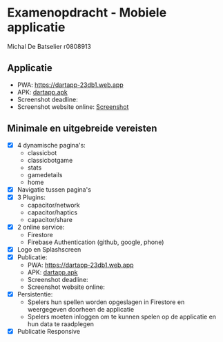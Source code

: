
# Examenopdracht - Mobiele applicatie

Michal De Batselier r0808913


## Applicatie
- PWA: https://dartapp-23db1.web.app
- APK: [dartapp.apk](https://github.com/michaldb/DartApp/blob/3147c678eb0f74019fff097db4d8b8a6682e9350/dartapp.apk)
- Screenshot deadline: 
- Screenshot website online: [Screenshot](https://github.com/michaldb/DartApp/blob/e6a83934acd46456f3a45e46a411ec87ebfe566b/website-online.png)

## Minimale en uitgebreide vereisten
- [x] 4 dynamische pagina's:
    - classicbot
    - classicbotgame
    - stats
    - gamedetails
    - home
- [x] Navigatie tussen pagina's
- [x] 3 Plugins:
    - capacitor/network
    - capacitor/haptics
    - capacitor/share
- [x] 2 online service:
    - Firestore
    - Firebase Authentication (github, google, phone)
- [x] Logo en Splashscreen
- [x] Publicatie:
    - PWA: https://dartapp-23db1.web.app
    - APK: [dartapp.apk](https://github.com/michaldb/DartApp/blob/3147c678eb0f74019fff097db4d8b8a6682e9350/dartapp.apk)
    - Screenshot deadline:
    - Screenshot website online:
- [x] Persistentie:
    - Spelers hun spellen worden opgeslagen in Firestore en weergegeven doorheen de applicatie
    - Spelers moeten inloggen om te kunnen spelen op de applicatie en hun data te raadplegen
- [x] Publicatie Responsive
